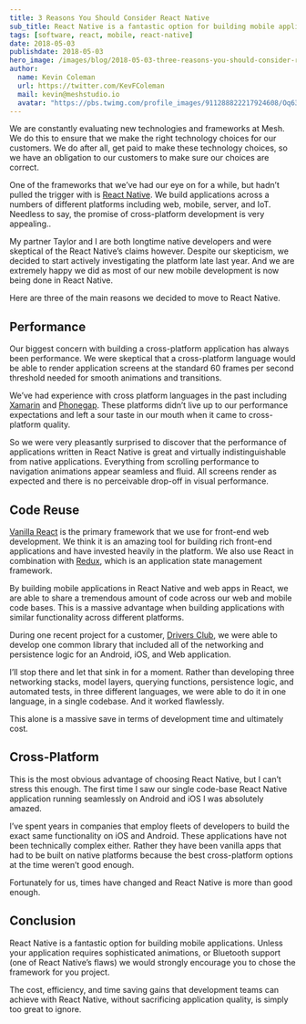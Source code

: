 ```yaml
---
title: 3 Reasons You Should Consider React Native
sub_title: React Native is a fantastic option for building mobile applications. 
tags: [software, react, mobile, react-native]
date: 2018-05-03
publishdate: 2018-05-03
hero_image: /images/blog/2018-05-03-three-reasons-you-should-consider-react-native/hero.png
author:
  name: Kevin Coleman
  url: https://twitter.com/KevFColeman
  mail: kevin@meshstudio.io
  avatar: "https://pbs.twimg.com/profile_images/911288822217924608/Oq631azq_400x400.jpg"
---
```


We are constantly evaluating new technologies and frameworks at Mesh. We do this to ensure that we make the right technology choices for our customers. We do after all, get paid to make these technology choices, so we have an obligation to our customers to make sure our choices are correct.

One of the frameworks that we’ve had our eye on for a while, but hadn’t pulled the trigger with is [React Native](https://facebook.github.io/react-native/). We build applications across a numbers of different platforms including web, mobile, server, and IoT. Needless to say, the promise of cross-platform development is very appealing.. 

My partner Taylor and I are both longtime native developers and were skeptical of the React Native’s claims however. Despite our skepticism, we decided to start actively investigating the platform late last year. And we are extremely happy we did as most of our  new mobile development is now being done in React Native.

Here are three of the main reasons we decided to move to React Native. 

## Performance

Our biggest concern with building a cross-platform application has always been performance. We were skeptical that a cross-platform language would be able to render application screens at the standard 60 frames per second threshold needed for smooth animations and transitions. 

We’ve had experience with cross platform languages in the past including [Xamarin](https://www.xamarin.com/) and [Phonegap](https://phonegap.com/). These platforms didn’t live up to our performance expectations and left a sour taste in our mouth when it came to cross-platform quality. 

So we were very pleasantly surprised to discover that the performance of applications written in React Native is great and virtually indistinguishable from native applications. Everything from scrolling performance to navigation animations appear seamless and fluid. All screens render as expected and there is no perceivable drop-off in visual performance. 

## Code Reuse 

[Vanilla React](https://reactjs.org/) is the primary framework that we use for front-end web development. We think it is an amazing tool for building rich front-end applications and have invested heavily in the platform. We also use React in combination with [Redux](https://redux.js.org/), which is an application state management framework. 

By building mobile applications in React Native and web apps in React, we are able to share a tremendous amount of code across our web and mobile code bases. This is a massive advantage when building applications with similar functionality across different platforms. 

During one recent project for a customer, [Drivers Club](http://drivers.club/), we were able to develop one common library that included all of the networking and persistence logic for an Android, iOS, and Web application. 

I’ll stop there and let that sink in for a moment. Rather than developing three networking stacks, model layers, querying functions, persistence logic, and automated tests, in three different languages, we were able to do it in one language, in a single codebase. And it worked flawlessly. 

This alone is a massive save in terms of development time and ultimately cost. 

## Cross-Platform 

This is the most obvious advantage of choosing React Native, but I can’t stress this enough. The first time I saw our single code-base React Native application running seamlessly on Android and iOS I was absolutely amazed. 

I’ve spent years in companies that employ fleets of developers to build the exact same functionality on iOS and Android. These applications have not been technically complex either. Rather they have been vanilla apps that had to be built on native platforms because the best cross-platform options at the time weren’t good enough. 

Fortunately for us, times have changed and React Native is more than good enough.

## Conclusion 

React Native is a fantastic option for building mobile applications. Unless your application requires sophisticated animations, or Bluetooth support (one of React Native’s flaws) we would strongly encourage you to chose the framework for you project. 

The cost, efficiency, and time saving gains that development teams can achieve with React Native, without sacrificing application quality, is simply too great to ignore. 

